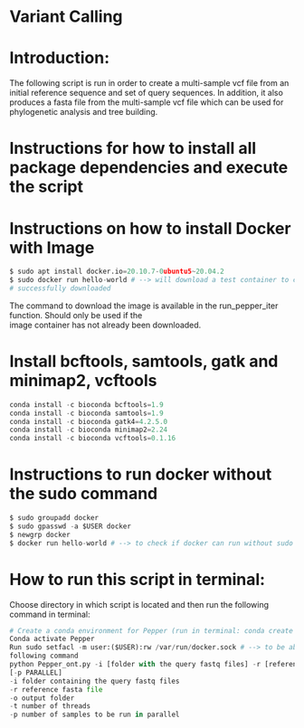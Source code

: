 # Variant Calling

# Introduction:
The following script is run in order to create a multi-sample vcf file from an initial reference sequence and set of query sequences. In addition, it also produces a fasta file from the multi-sample vcf file which can be used for phylogenetic analysis and tree building.


# Instructions for how to install all package dependencies and execute the script
# Instructions on how to install Docker with Image
```python
$ sudo apt install docker.io=20.10.7-0ubuntu5~20.04.2 
$ sudo docker run hello-world # --> will download a test container to confirm that the docker has been 
# successfully downloaded 
```
The command to download the image is available in the run_pepper_iter function. Should only be used if the \
image container has not already been downloaded. 

# Install bcftools, samtools, gatk and minimap2, vcftools
```python
conda install -c bioconda bcftools=1.9 
conda install -c bioconda samtools=1.9 
conda install -c bioconda gatk4=4.2.5.0 
conda install -c bioconda minimap2=2.24 
conda install -c bioconda vcftools=0.1.16
```

# Instructions to run docker without the sudo command
```python
$ sudo groupadd docker 
$ sudo gpasswd -a $USER docker 
$ newgrp docker 
$ docker run hello-world # --> to check if docker can run without sudo 
```

# How to run this script in terminal:
Choose directory in which script is located and then run the following command in terminal: 
```python
# Create a conda environment for Pepper (run in terminal: conda create --name Pepper) 
Conda activate Pepper 
Run sudo setfacl -m user:($USER):rw /var/run/docker.sock # --> to be able to execute docker and then run the 
following command 
python Pepper_ont.py -i [folder with the query fastq files] -r [reference fasta file] -o [output folder]  [-t 4] 
[-p PARALLEL]
-i folder containing the query fastq files 
-r reference fasta file  
-o output folder 
-t number of threads 
-p number of samples to be run in parallel
```
